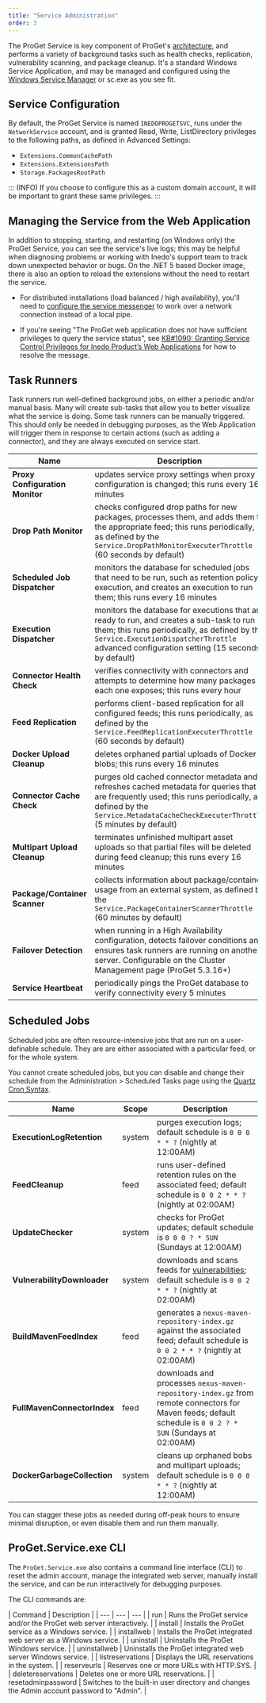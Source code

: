 ```yaml
---
title: "Service Administration"
order: 3
---
```


The ProGet Service is key component of ProGet's [architecture](/docs/installation/high-availability-load-balancing/high-availability-load-balancing), and performs a variety of background tasks such as health checks, replication, vulnerability scanning, and package cleanup. It's a standard Windows Service Application, and may be managed and configured using the [Windows Service Manager](https://msdn.microsoft.com/en-us/library/windows/desktop/ms685141(v=vs.85).aspx) or sc.exe as you see fit. 

## Service Configuration 

By default, the ProGet Service is named `INEDOPROGETSVC`, runs under the `NetworkService` account, and is granted Read, Write, ListDirectory privileges to the following paths, as defined in Advanced Settings: 

 -  `Extensions.CommonCachePath`  
 -  `Extensions.ExtensionsPath`
 -  `Storage.PackagesRootPath`

::: (INFO) 
If you choose to configure this as a custom domain account, it will be important to grant these same privileges. 
:::

## Managing the Service from the Web Application

In addition to stopping, starting, and restarting (on Windows only) the ProGet Service, you can see the service's live logs; this may be helpful when diagnosing problems or working with Inedo's support team to track down unexpected behavior or bugs. On the .NET 5 based Docker image, there is also an option to reload the extensions without the need to restart the service.

 - For distributed installations (load balanced / high availability), you'll need to [configure the service messenger](/docs/installation/high-availability-load-balancing/installation-cluster-management) to work over a network connection instead of a local pipe.

 - If you're seeing "The ProGet web application does not have sufficient privileges to query the service status", see [KB#1090: Granting Service Control Privileges for Inedo Product’s Web Applications](https://inedo.com/support/kb/1090/granting-service-control-privileges) for how to resolve the message.

## Task Runners

Task runners run well-defined background jobs, on either a periodic and/or manual basis. Many will create sub-tasks that allow you to better visualize what the service is doing. Some task runners can be manually triggered. This should only be needed in debugging purposes, as the Web Application will trigger them in response to certain actions (such as adding a connector), and they are always executed on service start.

| Name | Description |
|---|---|
|**Proxy Configuration Monitor**|updates service proxy settings when proxy configuration is changed; this runs every 16 minutes|
|**Drop Path Monitor**|checks configured drop paths for new packages, processes them, and adds them to the appropriate feed; this runs periodically, as defined by the `Service.DropPathMonitorExecuterThrottle` (60 seconds by default)|
|**Scheduled Job Dispatcher**|monitors the database for scheduled jobs that need to be run, such as retention policy execution, and creates an execution to run them; this runs every 16 minutes|
|**Execution Dispatcher**|monitors the database for executions that are ready to run, and creates a sub-task to run them; this runs periodically, as defined by the `Service.ExecutionDispatcherThrottle` advanced configuration setting (15 seconds by default)|
|**Connector Health Check**|verifies connectivity with connectors and attempts to determine how many packages each one exposes; this runs every hour|
|**Feed Replication**|performs client-based replication for all configured feeds; this runs periodically, as defined by the `Service.FeedReplicationExecuterThrottle` (60 seconds by default)|
|**Docker Upload Cleanup**|deletes orphaned partial uploads of Docker blobs; this runs every 16 minutes|
|**Connector Cache Check**|purges old cached connector metadata and refreshes cached metadata for queries that are frequently used; this runs periodically, as defined by the `Service.MetadataCacheCheckExecuterThrottle` (5 minutes by default)|
|**Multipart Upload Cleanup**|terminates unfinished multipart asset uploads so that partial files will be deleted during feed cleanup; this runs every 16 minutes|
|**Package/Container Scanner**|collects information about package/container usage from an external system, as defined by the `Service.PackageContainerScannerThrottle` (60 minutes by default)|
|**Failover Detection**|when running in a High Availability configuration, detects failover conditions and ensures task runners are running on another server. Configurable on the Cluster Management page (ProGet 5.3.16+)|
|**Service Heartbeat**|periodically pings the ProGet database to verify connectivity every 5 minutes|


## Scheduled Jobs 

Scheduled jobs are often resource-intensive jobs that are run on a user-definable schedule.  They are are either associated with a particular feed, or for the whole system. 

You cannot create scheduled jobs, but you can disable and change their schedule from the Administration > Scheduled Tasks page using the [Quartz Cron Syntax](https://www.quartz-scheduler.net/documentation/quartz-3.x/tutorial/crontrigger.html).

| Name | Scope | Description |
|---|---|---|
|**ExecutionLogRetention** |system|purges execution logs; default schedule is `0 0 0 * * ?` (nightly at 12:00AM)|
|**FeedCleanup**|feed|runs user-defined retention rules on the associated feed; default schedule is `0 0 2 * * ?` (nightly at 02:00AM)|
|**UpdateChecker** |system|checks for ProGet updates; default schedule is `0 0 0 ? * SUN` (Sundays at 12:00AM)|
|**VulnerabilityDownloader**|system|downloads and scans feeds for [vulnerabilities](/docs/proget/sca/vulnerabilities); default schedule is `0 0 2 * * ?` (nightly at 02:00AM)|
|**BuildMavenFeedIndex**|feed|generates a `nexus-maven-repository-index.gz` against the associated feed; default schedule is `0 0 2 * * ?` (nightly at 02:00AM)|
|**FullMavenConnectorIndex** |feed|downloads and processes `nexus-maven-repository-index.gz` from remote connectors for Maven feeds; default schedule is `0 0 2 ? * SUN` (Sundays at 02:00AM)|
|**DockerGarbageCollection**|system|cleans up orphaned bobs and multipart uploads; default schedule is `0 0 0 * * ?` (nightly at 12:00AM)|

You can stagger these jobs as needed during off-peak hours to ensure minimal disruption, or even disable them and run them manually.

## ProGet.Service.exe CLI

The `ProGet.Service.exe` also contains a command line interface (CLI) to reset the admin account, manage the integrated web server, manually install the service, and can be run interactively for debugging purposes.

The CLI commands are:

| Command | Description |
| --- | --- | --- |
| run | Runs the ProGet service and/or the ProGet web server interactively. |
| install | Installs the ProGet service as a Windows service. |
| installweb | Installs the ProGet integrated web server as a Windows service. |
| uninstall | Uninstalls the ProGet Windows service. |
| uninstallweb | Uninstalls the ProGet integrated web server Windows service. |
| listreservations | Displays the URL reservations in the system. |
| reserveurls | Reserves one or more URLs with HTTP.SYS. |
| deletereservations | Deletes one or more URL reservations. |
| resetadminpassword | Switches to the built-in user directory and changes the Admin account password to "Admin". |